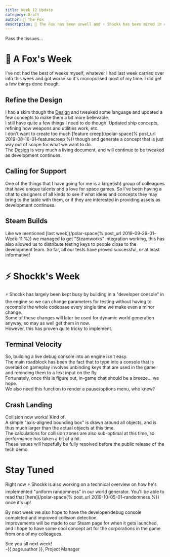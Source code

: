 ```yaml
---
title: Week 12 Update
category: Draft
author: 🦊 The Fox
description: 🦊 The Fox has been unwell and ⚡ Shockk has been mired in code
---
```


Pass the tissues...

# 🦊 A Fox's Week

I've not had the best of weeks myself, whatever I had last week carried over into this week and got worse so it's monopolised most of my time. I did get a few things done though.

## Refine the Design
I had a skim though the [Design](https://shockkolate.github.io/polar-space/design) and tweaked some language and updated a few concepts to make them a bit more believable.  
I still have quite a few things I need to do though. Updated ship concepts, refining how weapons and utilities work, etc.  
I don't want to create too much [feature creep](/polar-space{% post_url 2019-08-16-01-featurecreep %}) though and generate a concept that is just way out of scope for what we want to do.  
The [Design](https://shockkolate.github.io/polar-space/design) is very much a living document, and will continue to be tweaked as development continues.

## Calling for Support

One of the things that I have going for me is a large(ish) group of colleagues that have unique talents and a love for space games. So I've been having a chat to designers of all kinds to see if what ideas and concepts they may bring to the table with them, or if they are interested in providing assets as development continues.

## Steam Builds

Like we mentioned [last week](/polar-space{% post_url 2019-09-29-01-Week-11 %}) we managed to get "Steamworks" integration working, this has also allowed us to distribute testing keys to people close to the development team. So far, all our tests have proved successful, or at least informative!

# ⚡ Shockk's Week

⚡ Shockk has largely been kept busy by building in a "developer console" in the engine so we can change parameters for testing without having to recompile the whole codebase every single time we make even a minor change.  
Some of these changes will later be used for dynamic world generation anyway, so may as well get them in now.  
However, this has proven quite tricky to implement.

## Terminal Velocity

So, building a live debug console into an engine isn't easy.  
The main roadblock has been the fact that to type into a console that is overlaid on gameplay involves unbinding keys that are used in the game and rebinding them to a text input on the fly.  
Fortunately, once this is figure out, in-game chat should be a breeze... we hope.  
We also need this function to render a pause/options menu, who knew?

## Crash Landing

Collision now works! Kind of.  
A simple "axis-aligned bounding box" is drawn around all objects, and is thus much larger than the actual objects at this time.  
The calculations for collision zones are also sub-optimal at this time, so performance has taken a bit of a hit.  
These issues will hopefully be fully resolved before the public release of the tech demo.

# Stay Tuned

Right now ⚡ Shockk is also working on a technical overview on how he's implemented "uniform randomness" in our world generator. You'll be able to read that [here](/polar-space{% post_url 2019-10-05-01-randomness %}) once it's up!  

By next week we also hope to have the developer/debug console completed and improved collision detection.  
Improvements will be made to our Steam page for when it gets launched, and I hope to have some cool concept art for the corporations in the game from one of my colleagues.

See you all next week!  
-{{ page.author }}, Project Manager